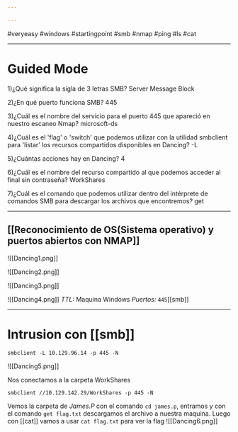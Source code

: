 ```yaml
---

---
```

#veryeasy #windows #startingpoint #smb #nmap #ping #ls #cat

----
# Guided Mode

1)¿Qué significa la sigla de 3 letras SMB? 
	Server Message Block 

2)¿En qué puerto funciona SMB? 
	445

3)¿Cuál es el nombre del servicio para el puerto 445 que apareció en nuestro escaneo Nmap? 
	microsoft-ds

4)¿Cuál es el 'flag' o 'switch' que podemos utilizar con la utilidad smbclient para 'listar' los recursos compartidos disponibles en Dancing? 
	-L

5)¿Cuántas acciones hay en Dancing? 
	4

6)¿Cuál es el nombre del recurso compartido al que podemos acceder al final sin contraseña? 
	WorkShares

7)¿Cuál es el comando que podemos utilizar dentro del intérprete de comandos SMB para descargar los archivos que encontremos? 
	get


---------
## [[Reconocimiento de OS(Sistema operativo) y puertos abiertos con NMAP]]
![[Dancing1.png]]

![[Dancing2.png]]

![[Dancing3.png]]

![[Dancing4.png]]
*TTL:* Maquina Windows
*Puertos:*
	`445`[[smb]]
	
----------
# Intrusion con [[smb]]

```shell
smbclient -L 10.129.96.14 -p 445 -N
```

![[Dancing5.png]]

Nos conectamos a la carpeta WorkShares
```shell
smbclient //10.129.142.29/WorkShares -p 445 -N
```
Vemos la carpeta de *James.P* con el comando `cd james.p`, entramos y con el comando `get flag.txt` descargamos el archivo a nuestra maquina. Luego con [[cat]] vamos a usar `cat flag.txt` para ver la flag
![[Dancing6.png]]